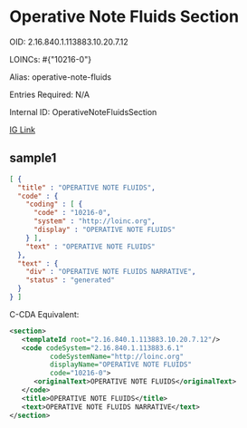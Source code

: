 # Operative Note Fluids Section

OID: 2.16.840.1.113883.10.20.7.12

LOINCs: #{"10216-0"}

Alias: operative-note-fluids

Entries Required: N/A

Internal ID: OperativeNoteFluidsSection

[IG Link](https://www.hl7.org/ccdasearch/templates/2.16.840.1.113883.10.20.7.12.html)

## sample1

```json
[ {
  "title" : "OPERATIVE NOTE FLUIDS",
  "code" : {
    "coding" : [ {
      "code" : "10216-0",
      "system" : "http://loinc.org",
      "display" : "OPERATIVE NOTE FLUIDS"
    } ],
    "text" : "OPERATIVE NOTE FLUIDS"
  },
  "text" : {
    "div" : "OPERATIVE NOTE FLUIDS NARRATIVE",
    "status" : "generated"
  }
} ]
```

C-CDA Equivalent:
```xml
<section>
   <templateId root="2.16.840.1.113883.10.20.7.12"/>
   <code codeSystem="2.16.840.1.113883.6.1"
          codeSystemName="http://loinc.org"
          displayName="OPERATIVE NOTE FLUIDS"
          code="10216-0">
      <originalText>OPERATIVE NOTE FLUIDS</originalText>
   </code>
   <title>OPERATIVE NOTE FLUIDS</title>
   <text>OPERATIVE NOTE FLUIDS NARRATIVE</text>
</section>
```